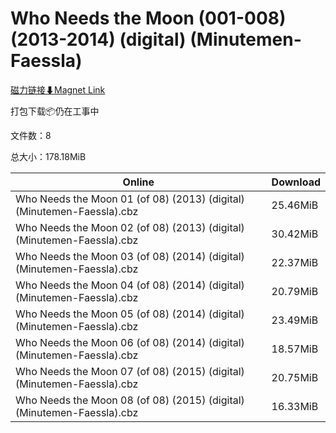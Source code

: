 # Who Needs the Moon (001-008) (2013-2014) (digital) (Minutemen-Faessla)

[磁力链接⬇Magnet Link](magnet:?xt=urn:btih:d62ee78c87c81fb4b8eb912665393f0a79be53a4&dn=Who%20Needs%20the%20Moon%20%28001-008%29%20%282013-2014%29%20%28digital%29%20%28Minutemen-Faessla%29)

打包下载📦仍在工事中

文件数：8

总大小：178.18MiB

Online | Download
--- | ---
Who Needs the Moon 01 (of 08) (2013) (digital) (Minutemen-Faessla).cbz | 25.46MiB
Who Needs the Moon 02 (of 08) (2013) (digital) (Minutemen-Faessla).cbz | 30.42MiB
Who Needs the Moon 03 (of 08) (2014) (digital) (Minutemen-Faessla).cbz | 22.37MiB
Who Needs the Moon 04 (of 08) (2014) (digital) (Minutemen-Faessla).cbz | 20.79MiB
Who Needs the Moon 05 (of 08) (2014) (digital) (Minutemen-Faessla).cbz | 23.49MiB
Who Needs the Moon 06 (of 08) (2014) (digital) (Minutemen-Faessla).cbz | 18.57MiB
Who Needs the Moon 07 (of 08) (2015) (digital) (Minutemen-Faessla).cbz | 20.75MiB
Who Needs the Moon 08 (of 08) (2015) (digital) (Minutemen-Faessla).cbz | 16.33MiB